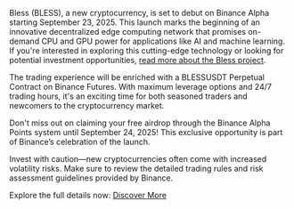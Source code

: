 Bless (BLESS), a new cryptocurrency, is set to debut on Binance Alpha starting September 23, 2025. This launch marks the beginning of an innovative decentralized edge computing network that promises on-demand CPU and GPU power for applications like AI and machine learning. If you're interested in exploring this cutting-edge technology or looking for potential investment opportunities, [read more about the Bless project](https://chain-base.xyz/bless-bless-available-on-binance-alpha-and-binance-futures).

The trading experience will be enriched with a BLESSUSDT Perpetual Contract on Binance Futures. With maximum leverage options and 24/7 trading hours, it's an exciting time for both seasoned traders and newcomers to the cryptocurrency market.

Don't miss out on claiming your free airdrop through the Binance Alpha Points system until September 24, 2025! This exclusive opportunity is part of Binance’s celebration of the launch. 

Invest with caution—new cryptocurrencies often come with increased volatility risks. Make sure to review the detailed trading rules and risk assessment guidelines provided by Binance.

Explore the full details now: [Discover More](https://chain-base.xyz/bless-bless-available-on-binance-alpha-and-binance-futures)